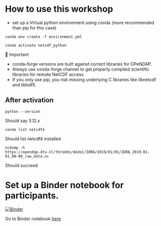 # How to use this workshop

- set up a Virtual python environment using conda (more recommended than pip for this case)

`conda env create -f environment.yml `

`conda activate netcdf_python`

🚨 Important
-  conda-forge versions are built against correct libraries for OPeNDAP.
- Always use conda-forge channel to get properly compiled scientific libraries for remote NetCDF access.
- If you only use pip, you risk missing underlying C libraries like libnetcdf and libhdf5.

## After activation

`python --version` 

Should say 3.12.x

`conda list netcdf4`

Should list netcdf4 installed

`ncdump -h https://opendap.4tu.nl/thredds/dodsC/IDRA/2019/01/01/IDRA_2019-01-01_00-00_raw_data.nc`

Should succeed

# Set up a Binder notebook for participants. 


[![Binder](https://mybinder.org/badge_logo.svg)](https://mybinder.org/v2/gh/leilaicruz/Interoperability_workshop_domain_specific/HEAD?labpath=participants_live_code.ipynb)



Go to Binder notebook [here](https://mybinder.org/v2/gh/leilaicruz/Interoperability_workshop_domain_specific/ef45d7c58253be63a43dd08a7f18135c83a30965?urlpath=lab%2Ftree%2Fparticipants_live_code.ipynb)
